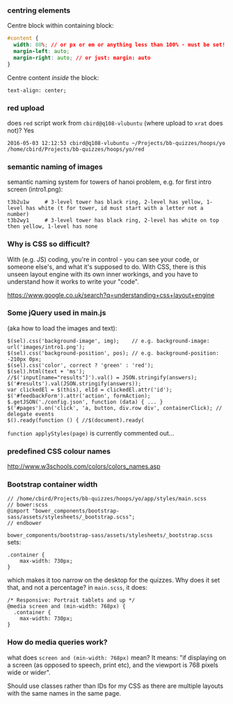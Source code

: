 

### centring elements

Centre block within containing block:

```css
#content {
  width: 80%; // or px or em or anything less than 100% - must be set!
  margin-left: auto;
  margin-right: auto; // or just: margin: auto
}
```

Centre content *inside* the block:

    text-align: center;


### red upload

does `red` script work from `cbird@q108-vlubuntu` (where upload to `xrat` does not)? Yes

    2016-05-03 12:12:53 cbird@q108-vlubuntu ~/Projects/bb-quizzes/hoops/yo
    /home/cbird/Projects/bb-quizzes/hoops/yo/red


### semantic naming of images

semantic naming system for towers of hanoi problem, e.g. for first intro screen (intro1.png):

    t3b2u1w     # 3-level tower has black ring, 2-level has yellow, 1-level has white (t for tower, id must start with a letter not a number)
    t3b2wy1     # 3-level tower has black ring, 2-level has white on top then yellow, 1-level has none

### Why is CSS so difficult?

With (e.g. JS) coding, you're in control - you can see your code, or someone else's, and what it's supposed to do. 
With CSS, there is this unseen layout engine with its own inner workings, and you have to understand how it works to write your "code".

https://www.google.co.uk/search?q=understanding+css+layout+engine

### Some jQuery used in main.js 

(aka how to load the images and text):

    $(sel).css('background-image', img);    // e.g. background-image: url('images/intro1.png');
    $(sel).css('background-position', pos); // e.g. background-position: -210px 0px;
    $(sel).css('color', correct ? 'green' : 'red');
    $(sel).html(text + 'ms');
    //$('input[name="results"]').val() = JSON.stringify(answers);
    $('#results').val(JSON.stringify(answers));
    var clickedEl = $(this), elId = clickedEl.attr('id');
    $('#feedbackForm').attr('action', formAction);
    $.getJSON('./config.json', function (data) { ... }
    $('#pages').on('click', 'a, button, div.row div', containerClick); // delegate events
    $().ready(function () { //$(document).ready(

`function applyStyles(page)` is currently commented out...

### predefined CSS colour names

http://www.w3schools.com/colors/colors_names.asp


### Bootstrap container width

    // /home/cbird/Projects/bb-quizzes/hoops/yo/app/styles/main.scss
    // bower:scss
    @import "bower_components/bootstrap-sass/assets/stylesheets/_bootstrap.scss";
    // endbower

`bower_components/bootstrap-sass/assets/stylesheets/_bootstrap.scss` sets:

    .container {
        max-width: 730px;
    }

which makes it too narrow on the desktop for the quizzes. Why does it set that, and not a percentage?
in `main.scss`, it does:

    /* Responsive: Portrait tablets and up */
    @media screen and (min-width: 768px) {
      .container {
        max-width: 730px;
    }

### How do media queries work?

what does `screen and (min-width: 768px)` mean? It means: "if displaying on a screen (as opposed to speech, print etc), and the viewport is 768 pixels wide or wider".

Should use classes rather than IDs for my CSS as there are multiple layouts with the same names in the same page.
